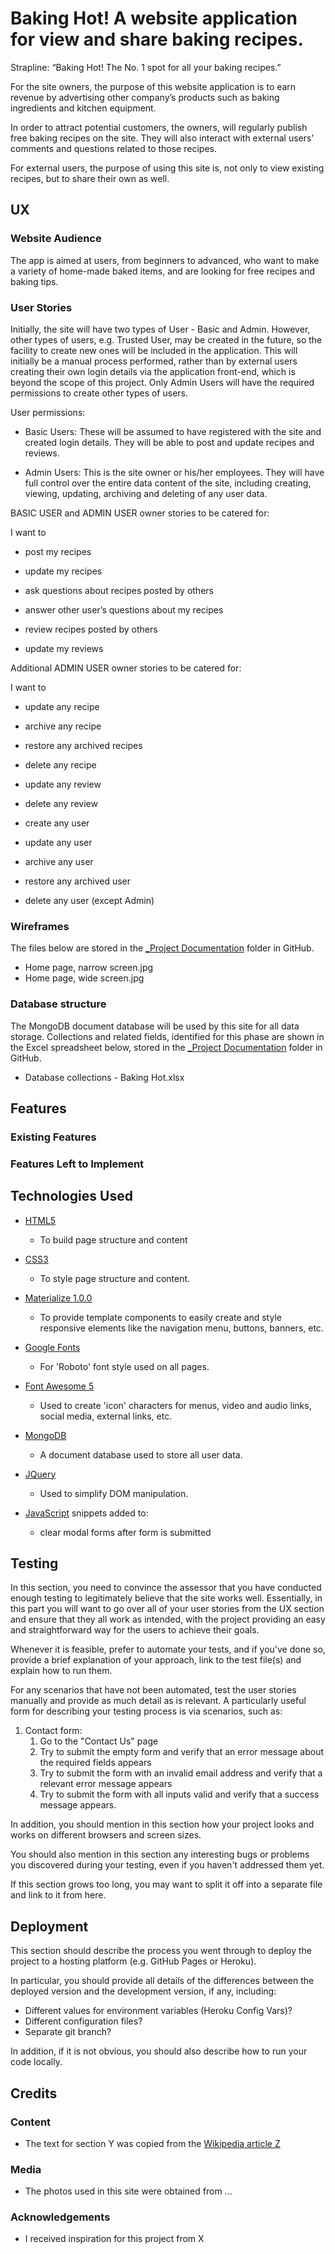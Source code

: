 # Baking Hot! A website application for view and share baking recipes.

Strapline: “Baking Hot! The No. 1 spot for all your baking recipes.”

For the site owners, the purpose of this website application is to earn revenue by advertising other company’s products such as baking ingredients and kitchen equipment.
 
In order to attract potential customers, the owners, will regularly publish free baking recipes on the site. They will also interact with external users’ comments and questions related to those recipes. 

For external users, the purpose of using this site is, not only to view existing recipes, but to share their own as well.

## UX
 
### Website Audience

The app is aimed at users, from beginners to advanced, who want to make a variety of home-made baked items, and are looking for free recipes and baking tips.

### User Stories

Initially, the site will have two types of User - Basic and Admin. However, other types of users, e.g. Trusted User, may be created in the future, so the facility to create new ones will be included in the application. This will initially be a manual process performed, rather than by external users creating their own login details via the application front-end, which is beyond the scope of this project. Only Admin Users will have the required permissions to create other types of users.

User permissions:

- Basic Users: These will be assumed to have registered with the site and created login details. They will be able to post and update recipes and reviews.

- Admin Users: This is the site owner or his/her employees. They will have full control over the entire data content of the site, including creating, viewing, updating, archiving and deleting of any user data.

BASIC USER and ADMIN USER owner stories to be catered for: 

I want to

- post my recipes

- update my recipes

- ask questions about recipes posted by others

- answer other user’s questions about my recipes

- review recipes posted by others

- update my reviews

Additional ADMIN USER owner stories to be catered for: 

I want to

- update any recipe

- archive any recipe

- restore any archived recipes

- delete any recipe

- update any review

- delete any review

- create any user

- update any user

- archive any user 

- restore any archived user

- delete any user (except Admin)

### Wireframes

The files below are stored in the [_Project Documentation](https://github.com/kevald1963/milestone-3-recipe-application/tree/master/_Project%20Documentation) folder in GitHub.

- Home page, narrow screen.jpg
- Home page, wide screen.jpg

### Database structure

The MongoDB document database will be used by this site for all data storage. Collections and related fields, identified for this phase are shown in the Excel spreadsheet below, stored in the [_Project Documentation](https://github.com/kevald1963/milestone-3-recipe-application/tree/master/_Project%20Documentation) folder in GitHub.

- Database collections - Baking Hot.xlsx

## Features

### Existing Features

### Features Left to Implement

## Technologies Used

- [HTML5](https://www.w3.org/TR/html52/) 
  - To build page structure and content

- [CSS3](https://www.w3.org/standards/techs/css#w3c_all)
  - To style page structure and content.

- [Materialize 1.0.0](https://materializecss.com/)
  - To provide template components to easily create and style responsive elements like the navigation menu, buttons, banners, etc.

- [Google Fonts](https://fonts.google.com/)
  - For 'Roboto' font style used on all pages.

- [Font Awesome 5](https://fontawesome.com/icons?d=gallery)
  - Used to create 'icon' characters for menus, video and audio links, social media, external links, etc.

- [MongoDB](https://www.mongodb.com/)
  - A document database used to store all user data.

- [JQuery](https://jquery.com)
  - Used to simplify DOM manipulation.

- [JavaScript](https://www.w3schools.com/js/js_versions.asp) snippets added to:
  - clear modal forms after form is submitted

## Testing

In this section, you need to convince the assessor that you have conducted enough testing to legitimately believe that the site works well. Essentially, in this part you will want to go over all of your user stories from the UX section and ensure that they all work as intended, with the project providing an easy and straightforward way for the users to achieve their goals.

Whenever it is feasible, prefer to automate your tests, and if you've done so, provide a brief explanation of your approach, link to the test file(s) and explain how to run them.

For any scenarios that have not been automated, test the user stories manually and provide as much detail as is relevant. A particularly useful form for describing your testing process is via scenarios, such as:

1. Contact form:
    1. Go to the "Contact Us" page
    2. Try to submit the empty form and verify that an error message about the required fields appears
    3. Try to submit the form with an invalid email address and verify that a relevant error message appears
    4. Try to submit the form with all inputs valid and verify that a success message appears.

In addition, you should mention in this section how your project looks and works on different browsers and screen sizes.

You should also mention in this section any interesting bugs or problems you discovered during your testing, even if you haven't addressed them yet.

If this section grows too long, you may want to split it off into a separate file and link to it from here.

## Deployment

This section should describe the process you went through to deploy the project to a hosting platform (e.g. GitHub Pages or Heroku).

In particular, you should provide all details of the differences between the deployed version and the development version, if any, including:
- Different values for environment variables (Heroku Config Vars)?
- Different configuration files?
- Separate git branch?

In addition, if it is not obvious, you should also describe how to run your code locally.

## Credits

### Content
- The text for section Y was copied from the [Wikipedia article Z](https://en.wikipedia.org/wiki/Z)


### Media
- The photos used in this site were obtained from ...

### Acknowledgements

- I received inspiration for this project from X
